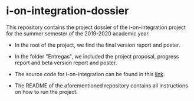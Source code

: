 # i-on-integration-dossier

This repository contains the project dossier of the i-on-integration project for the summer semester of the 2019-2020 academic year.

- In the root of the project, we find the final version report and poster.

- In the folder "Entregas", we included the project proposal, progress report and beta version report and poster.

- The source code for i-on-integration can be found in this [link](https://github.com/i-on-project/integration).

- The README of the aforementioned repository contains all instructions on how to run the project.
